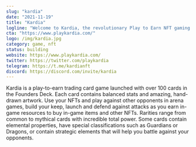 ```yaml
---
slug: "kardia"
date: "2021-11-19"
title: "Kardia"
logline: "Welcome to Kardia, the revolutionary Play to Earn NFT gaming world, built on Solana."
cta: "https://www.playkardia.com/"
logo: /img/kardia.jpg
category: game, nft
status: building
website: https://www.playkardia.com/
twitter: https://twitter.com/playkardia
telegram: https://t.me/kardianft
discord: https://discord.com/invite/kardia
---
```


Kardia is a play-to-earn trading card game launched with over 100 cards in the Founders Deck. Each card contains balanced stats and amazing, hand-drawn artwork. 
Use your NFTs and play against other opponents in arena games, build your keep, launch and defend against attacks as you earn in-game resources to buy in-game items and other NFTs.
Rarities range from common to mythical cards with incredible total power. Some cards contain elemental properties, have special classifications such as Guardians or Dragons, or contain strategic elements that will help you battle against your opponents.
